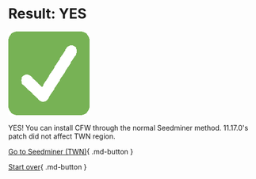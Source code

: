 # Result: YES

![Image](/images/seventeen/success.png)

YES! You can install CFW through the normal Seedminer method. 11.17.0's patch did not affect TWN region.

[Go to Seedminer (TWN)](https://3ds.hacks.guide/seedminer-(twn)){ .md-button } 

[Start over](/seventeen){ .md-button }